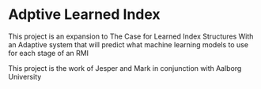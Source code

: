 # Adptive Learned Index
This project is an expansion to The Case for Learned Index Structures
With an Adaptive system that will predict what machine learning models to use for each stage of an RMI

This project is the work of Jesper and Mark in conjunction with Aalborg University
